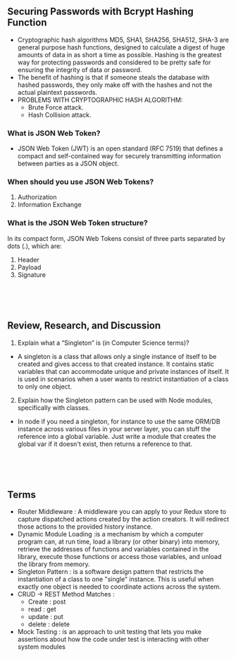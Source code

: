 
## Securing Passwords with Bcrypt Hashing Function
* Cryptographic hash algorithms MD5, SHA1, SHA256, SHA512, SHA-3 are general purpose hash functions, designed to calculate a digest of huge amounts of data in as short a time as possible. Hashing is the greatest way for protecting passwords and considered to be pretty safe for ensuring the integrity of data or password.
* The benefit of hashing is that if someone steals the database with hashed passwords, they only make off with the hashes and not the actual plaintext passwords.
* PROBLEMS WITH CRYPTOGRAPHIC HASH ALGORITHM:
  - Brute Force attack.
  - Hash Collision attack.

### What is JSON Web Token?
- JSON Web Token (JWT) is an open standard (RFC 7519) that defines a compact and self-contained way for securely transmitting information between parties as a JSON object.  

### When should you use JSON Web Tokens?
1. Authorization
2. Information Exchange

### What is the JSON Web Token structure?
In its compact form, JSON Web Tokens consist of three parts separated by dots (.), which are:
1. Header
2. Payload
3. Signature
  

<br><br><br>

## Review, Research, and Discussion  
1. Explain what a “Singleton” is (in Computer Science terms)?
- A singleton is a class that allows only a single instance of itself to be created and gives access to that created instance. It contains static variables that can accommodate unique and private instances of itself. It is used in scenarios when a user wants to restrict instantiation of a class to only one object.
2. Explain how the Singleton pattern can be used with Node modules, specifically with classes.
- In node if you need a singleton, for instance to use the same ORM/DB instance across various files in your server layer, you can stuff the reference into a global variable. Just write a module that creates the global var if it doesn't exist, then returns a reference to that.


<br><br><br>

## Terms
* Router Middleware : A middleware you can apply to your Redux store to capture dispatched actions created by the action creators. It will redirect those actions to the provided history instance.
* Dynamic Module Loading :is a mechanism by which a computer program can, at run time, load a library (or other binary) into memory, retrieve the addresses of functions and variables contained in the library, execute those functions or access those variables, and unload the library from memory.
* Singleton Pattern : is a software design pattern that restricts the instantiation of a class to one "single" instance. This is useful when exactly one object is needed to coordinate actions across the system.
* CRUD -> REST Method Matches : 
  - Create : post
  - read : get
  - update : put
  - delete : delete
* Mock Testing : is an approach to unit testing that lets you make assertions about how the code under test is interacting with other system modules
 